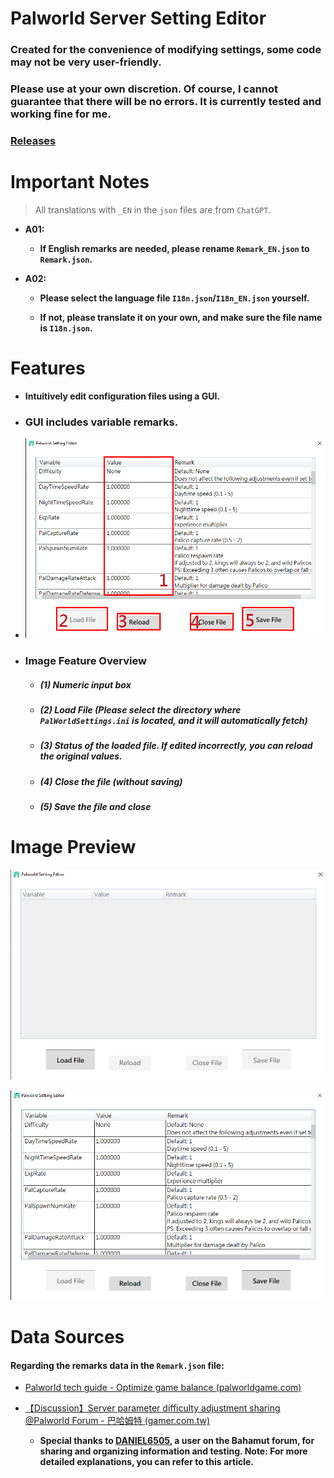 # Palworld Server Setting Editor

### Created for the convenience of modifying settings, some code may not be very user-friendly.

### Please use at your own discretion. Of course, I cannot guarantee that there will be no errors. It is currently tested and working fine for me.

### [Releases](https://github.com/murayuki/PalWorld-SettingTools/releases)

# Important Notes

> All translations with `_EN` in the `json` files are from `ChatGPT`.

- **A01:**
  
  - **If English remarks are needed, please rename `Remark_EN.json` to `Remark.json`.**

- **A02:**
  
  - **Please select the language file `I18n.json`/`I18n_EN.json` yourself.**
  
  - **If not, please translate it on your own, and make sure the file name is `I18n.json`.**

# Features

* **Intuitively edit configuration files using a GUI.**

* ### **GUI includes variable remarks.**

* ![img03](./Images/img03_EN.png)

* ### Image Feature Overview
  
  - ##### **(1) Numeric input box**
  
  - ##### **(2) Load File (Please select the directory where `PalWorldSettings.ini` is located, and it will automatically fetch)**
  
  - ##### **(3) Status of the loaded file. If edited incorrectly, you can reload the original values.**
  
  - ##### **(4) Close the file (without saving)**
  
  - ##### **(5) Save the file and close**

# Image Preview

![img01](./Images/img01_EN.png)

![img02](./Images/img02_EN.png)

# Data Sources

#### **Regarding the remarks data in the `Remark.json` file:**

- [Palworld tech guide - Optimize game balance (palworldgame.com)](https://tech.palworldgame.com/optimize-game-balance)

- [【Discussion】Server parameter difficulty adjustment sharing @Palworld Forum - 巴哈姆特 (gamer.com.tw)](https://forum.gamer.com.tw/C.php?bsn=71458&snA=227)
  
  - **Special thanks to [DANIEL6505](https://home.gamer.com.tw/daniel6505), a user on the Bahamut forum, for sharing and organizing information and testing. Note: For more detailed explanations, you can refer to this article.**
